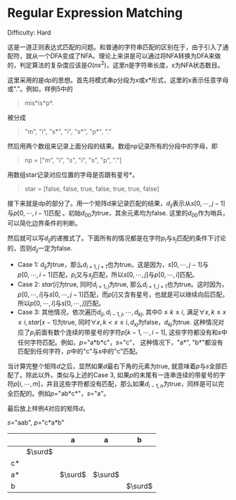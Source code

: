 # Regular Expression Matching

Difficulty: Hard

这是一道正则表达式匹配的问题。和普通的字符串匹配的区别在于，由于引入了通配符，就从一个DFA变成了NFA。理论上来讲是可以通过将NFA转换为DFA来做的，判定算法的复杂度应该是$O(ns^2)$，这里$n$是字符串长度，$s$为NFA状态数目。

这里采用的是dp的思想。首先将模式串p分段为x或x\*形式，这里的x表示任意字母或"."。例如，样例5中的

> mis\*is\*p\*.

被分成

> "m", "i", "s\*", "i", "s\*", "p*", "."

然后用两个数组来记录上面分段的结果。数组np记录所有的分段中的字母，即

> np = ["m", "i", "s", "i", "s", "p", "."]

用数组star记录对应位置的字母是否跟有星号\*。

> star = [false, false, true, false, true, true, false]

接下来就是dp的部分了。用一个矩阵d来记录匹配的结果，$d_{ij}$表示从$s[0, \cdots, j-1]$与$p[0, \cdots, i-1]$匹配 。初始$d_{00}$为true，其余元素均为false. 这里的$d_{00}$作为哨兵，可以简化边界条件的判断。

然后就可以写$d_{ij}$的递推式了。下面所有的情况都是在字符$p_i$与$s_j$匹配的条件下讨论的，否则$d_{ij}$一定为false.

* Case 1: $d_{ij}$为true，那么$d_{i+1,j+1}$也为true。这是因为，$s[0, \cdots, j-1]$与$p[0, \cdots, i-1]$匹配，$p_i$又与$s_j$匹配，所以$s[0, \cdots, j]$与$p[0, \cdots, i]$匹配。
* Case 2: $star[i]$为true, 同时$d_{i+1,j}$为true, 那么$d_{i+1,j+1}$也为true。这时因为，$p[0, \cdots, i]$与$s[0, \cdots, j-1]$匹配，而$p[i]$又含有星号，也就是可以继续向后匹配，所以$p[0, \cdots, i]$与$s[0, \cdots, j]$匹配。
* Case 3: 其他情况，依次遍历$d_{ij}, d_{i-1,j}, \cdots, d_{kj}$, 其中$0\leq k \leq i$, 满足$\forall x, k\leq x \leq i, star[x-1]$为true, 同时$\forall x, k<x\leq i, d_{xj}$为false，$d_{kj}$为true. 这种情况对应了$p_i$前面有数个连续的带星号的字符$p[k-1, \cdots, i-1]$, 这些字符都没有和$s$中任何字符匹配。例如，$p=$"a\*b\*c"，$s=$"c"， 这种情况下，"a\*", "b\*"都没有匹配到任何字符，$p$中的"c"与$s$中的"c"匹配。

当计算完整个矩阵$d$之后，显然如果$d$最右下角的元素为true, 就意味着$p$与$s$全部匹配了。除此以外，类似与上述的Case 3, 如果$p$的末尾有一连串连续的带星号的字符$p[i, \cdots, m]$，并且这些字符都没有匹配，那么如果$d_{i-1, n}$为true，同样是可以完全匹配的。例如$p=$"ab\*c\*"，$s=$"a"。

最后放上样例4对应的矩阵$d$。

$s=$"aab", $p=$"c\*a\*b"

|      |      |   a   |   a   |    b  |
| ---- | :--- | ---- | ---- | ---- |
|      | $\surd$ |      |      |      |
| c\* | | | | |
|   a\*   |      | $\surd$ | $\surd$ |      |
|     b |      |      |      | $\surd$ |
